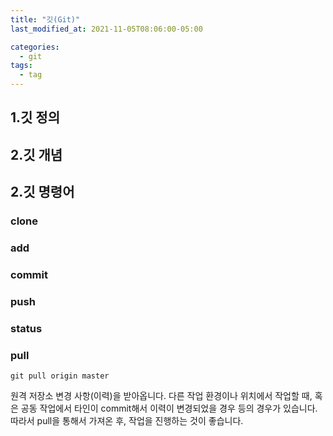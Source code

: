 ```yaml
---
title: "깃(Git)"
last_modified_at: 2021-11-05T08:06:00-05:00

categories:
  - git
tags:
  - tag
---
```


## 1.깃 정의

## 2.깃 개념

## 2.깃 명령어


### clone

### add

### commit

### push

### status

### pull
```
git pull origin master
```
원격 저장소 변경 사항(이력)을 받아옵니다.
다른 작업 환경이나 위치에서 작업할 때, 혹은 공동 작업에서 타인이 commit해서 이력이 변경되었을 경우 등의 경우가 있습니다.
따라서 pull을 통해서 가져온 후, 작업을 진행하는 것이 좋습니다.
